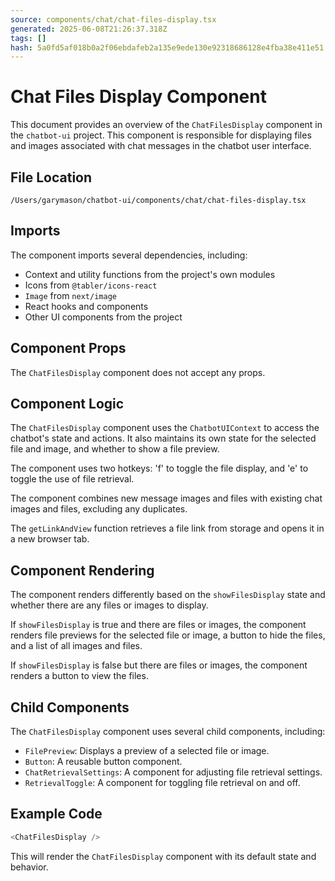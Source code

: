 ```yaml
---
source: components/chat/chat-files-display.tsx
generated: 2025-06-08T21:26:37.318Z
tags: []
hash: 5a0fd5af018b0a2f06ebdafeb2a135e9ede130e92318686128e4fba38e411e51
---
```


# Chat Files Display Component

This document provides an overview of the `ChatFilesDisplay` component in the `chatbot-ui` project. This component is responsible for displaying files and images associated with chat messages in the chatbot user interface.

## File Location

`/Users/garymason/chatbot-ui/components/chat/chat-files-display.tsx`

## Imports

The component imports several dependencies, including:

- Context and utility functions from the project's own modules
- Icons from `@tabler/icons-react`
- `Image` from `next/image`
- React hooks and components
- Other UI components from the project

## Component Props

The `ChatFilesDisplay` component does not accept any props.

## Component Logic

The `ChatFilesDisplay` component uses the `ChatbotUIContext` to access the chatbot's state and actions. It also maintains its own state for the selected file and image, and whether to show a file preview.

The component uses two hotkeys: 'f' to toggle the file display, and 'e' to toggle the use of file retrieval.

The component combines new message images and files with existing chat images and files, excluding any duplicates.

The `getLinkAndView` function retrieves a file link from storage and opens it in a new browser tab.

## Component Rendering

The component renders differently based on the `showFilesDisplay` state and whether there are any files or images to display.

If `showFilesDisplay` is true and there are files or images, the component renders file previews for the selected file or image, a button to hide the files, and a list of all images and files.

If `showFilesDisplay` is false but there are files or images, the component renders a button to view the files.

## Child Components

The `ChatFilesDisplay` component uses several child components, including:

- `FilePreview`: Displays a preview of a selected file or image.
- `Button`: A reusable button component.
- `ChatRetrievalSettings`: A component for adjusting file retrieval settings.
- `RetrievalToggle`: A component for toggling file retrieval on and off.

## Example Code

```ts
<ChatFilesDisplay />
```

This will render the `ChatFilesDisplay` component with its default state and behavior.